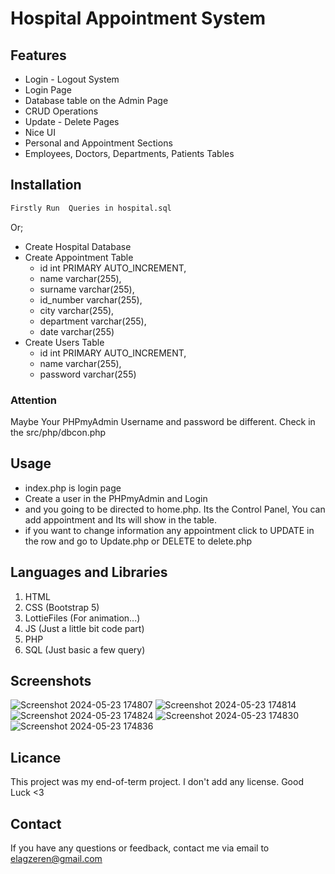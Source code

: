 # Hospital Appointment System 
## Features
- Login - Logout System
- Login Page
- Database table on the Admin Page
- CRUD Operations
- Update - Delete Pages
- Nice UI
- Personal and Appointment Sections
- Employees, Doctors, Departments, Patients Tables

## Installation
```bash
Firstly Run  Queries in hospital.sql

```
Or;
- Create Hospital Database
- Create Appointment Table
    - id int PRIMARY AUTO_INCREMENT,
    - name varchar(255),
    - surname varchar(255),
    - id_number varchar(255),
    - city varchar(255),
    - department varchar(255),
    - date varchar(255)
- Create Users Table
    - id int PRIMARY AUTO_INCREMENT,
    - name varchar(255),
    - password varchar(255)


### Attention 
Maybe Your PHPmyAdmin Username and password be different. Check in the src/php/dbcon.php

## Usage
- index.php is login page
- Create a user in the PHPmyAdmin and Login
- and you going to be directed to home.php. Its the Control Panel, You can add appointment and Its will show in the table.
- if you want to change information any appointment click to UPDATE in the row and go to Update.php or DELETE to delete.php

## Languages and Libraries
 1. HTML
 2. CSS (Bootstrap 5)
 3. LottieFiles (For animation...)
 4. JS (Just a little bit code part)
 5. PHP
 6. SQL (Just basic a few query)

## Screenshots
![Screenshot 2024-05-23 174807](https://github.com/ErenElagz/Hospital-PHP/assets/125195062/e93ea7ff-4db9-46f8-bf0a-5713fb75f6ef)
![Screenshot 2024-05-23 174814](https://github.com/ErenElagz/Hospital-PHP/assets/125195062/c76aa535-13d7-48c4-a72f-111e203280a4)
![Screenshot 2024-05-23 174824](https://github.com/ErenElagz/Hospital-PHP/assets/125195062/d36807c0-80c4-4ade-bdad-ea87d56be33e)
![Screenshot 2024-05-23 174830](https://github.com/ErenElagz/Hospital-PHP/assets/125195062/3d493077-6327-4efc-925b-f8fa7bb11fd1)
![Screenshot 2024-05-23 174836](https://github.com/ErenElagz/Hospital-PHP/assets/125195062/dfacb188-486c-4403-af4d-72f0030e9ca7)

## Licance
This project was my end-of-term project. I don't add any license. Good Luck <3
  
## Contact
If you have any questions or feedback, contact me via email to elagzeren@gmail.com

